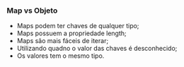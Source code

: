 ### Map vs Objeto
- Maps podem ter chaves de qualquer tipo;
- Maps possuem a propriedade length;
- Maps são mais fáceis de iterar;
- Utilizando quadno o valor das chaves é desconhecido;
- Os valores tem o mesmo tipo.